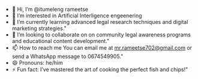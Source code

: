 - 👋 Hi, I’m @itumeleng rameetse
- 👀 I’m interested in Artificial Interligence engeenering 
- 🌱 I’m currently learning advanced legal research techniques and digital marketing strategies."
- 💞️ I’m looking to collaborate on on community legal awareness programs and educational content development."
- 📫 How to reach me You can email me at mr.rameetse702@gmail.com or send a WhatsApp message to 0674549905."
- 😄 Pronouns: he/him
- ⚡ Fun fact: I’ve mastered the art of cooking the perfect fish and chips!"

<!---
itumelengrams702/itumelengrams702 is a ✨ special ✨ repository because its `README.md` (this file) appears on your GitHub profile.
You can click the Preview link to take a look at your changes.
--->
